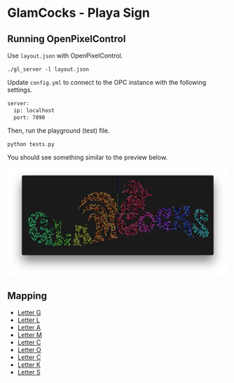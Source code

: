 # GlamCocks - Playa Sign

## Running OpenPixelControl

Use `layout.json` with OpenPixelControl.
```
./gl_server -l layout.json
```

Update `config.yml` to connect to the OPC instance with the following settings.
```
server: 
  ip: localhost
  port: 7890
```

Then, run the playground (test) file.
```
python tests.py
```

You should see something similar to the preview below.

![Preview of OpenPixelControl](https://github.com/GlamCocks/playa-sign/blob/master/resources/images/preview.png?raw=true)

## Mapping 

* [Letter G](https://github.com/GlamCocks/playa-sign/blob/master/resources/mapping/G.pdf?raw=true)
* [Letter L](https://github.com/GlamCocks/playa-sign/blob/master/resources/mapping/L.pdf?raw=true)
* [Letter A](https://github.com/GlamCocks/playa-sign/blob/master/resources/mapping/A.pdf?raw=true)
* [Letter M](https://github.com/GlamCocks/playa-sign/blob/master/resources/mapping/M.pdf?raw=true)
* [Letter C](https://github.com/GlamCocks/playa-sign/blob/master/resources/mapping/BigC.pdf?raw=true)
* [Letter O](https://github.com/GlamCocks/playa-sign/blob/master/resources/mapping/O.pdf?raw=true)
* [Letter C](https://github.com/GlamCocks/playa-sign/blob/master/resources/mapping/C.pdf?raw=true)
* [Letter K](https://github.com/GlamCocks/playa-sign/blob/master/resources/mapping/K.pdf?raw=true)
* [Letter S](https://github.com/GlamCocks/playa-sign/blob/master/resources/mapping/S.pdf?raw=true)

